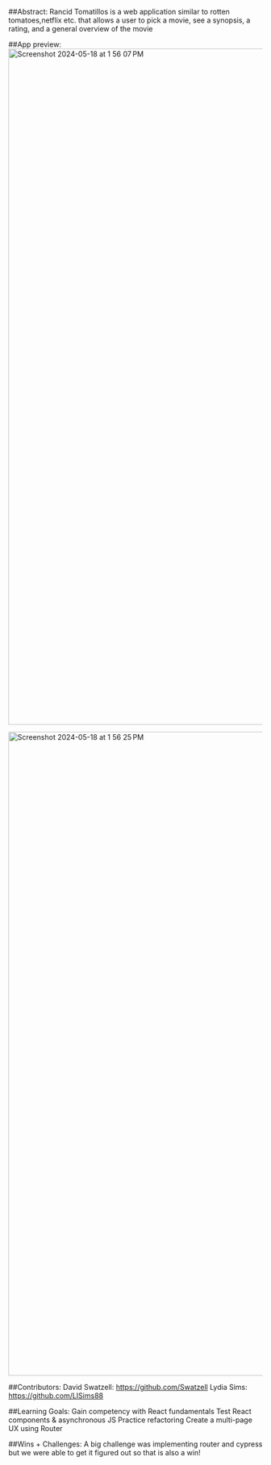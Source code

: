 ##Abstract:
Rancid Tomatillos is a web application similar to rotten tomatoes,netflix etc. that allows a user to pick a movie, see a synopsis, a rating, and a general overview of the movie

##App preview:
<img width="1341" alt="Screenshot 2024-05-18 at 1 56 07 PM" src="https://github.com/Swatzell/rancid-tomatillos/assets/59072840/4aec0165-2f37-44d3-bf0b-b6dddbb5ee45">

<img width="1277" alt="Screenshot 2024-05-18 at 1 56 25 PM" src="https://github.com/Swatzell/rancid-tomatillos/assets/59072840/fad87299-ccfb-4319-90e9-eb638b433009">



##Contributors:
David Swatzell: https://github.com/Swatzell Lydia Sims: https://github.com/LISims88

##Learning Goals:
Gain competency with React fundamentals
Test React components & asynchronous JS
Practice refactoring
Create a multi-page UX using Router


##Wins + Challenges:
A big challenge was implementing router and cypress but we were able to get it figured out so that is also a win!
